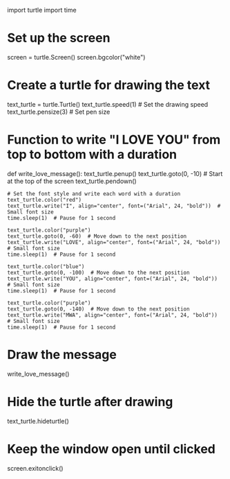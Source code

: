 import turtle
import time

# Set up the screen
screen = turtle.Screen()
screen.bgcolor("white")

# Create a turtle for drawing the text
text_turtle = turtle.Turtle()
text_turtle.speed(1)  # Set the drawing speed
text_turtle.pensize(3)  # Set pen size

# Function to write "I LOVE YOU" from top to bottom with a duration
def write_love_message():
    text_turtle.penup()
    text_turtle.goto(0, -10)  # Start at the top of the screen
    text_turtle.pendown()

    # Set the font style and write each word with a duration
    text_turtle.color("red")
    text_turtle.write("I", align="center", font=("Arial", 24, "bold"))  # Small font size
    time.sleep(1)  # Pause for 1 second

    text_turtle.color("purple")
    text_turtle.goto(0, -60)  # Move down to the next position
    text_turtle.write("LOVE", align="center", font=("Arial", 24, "bold"))  # Small font size
    time.sleep(1)  # Pause for 1 second

    text_turtle.color("blue")
    text_turtle.goto(0, -100)  # Move down to the next position
    text_turtle.write("YOU", align="center", font=("Arial", 24, "bold"))  # Small font size
    time.sleep(1)  # Pause for 1 second

    text_turtle.color("purple")
    text_turtle.goto(0, -140)  # Move down to the next position
    text_turtle.write("MWA", align="center", font=("Arial", 24, "bold"))  # Small font size
    time.sleep(1)  # Pause for 1 second

# Draw the message
write_love_message()

# Hide the turtle after drawing
text_turtle.hideturtle()

# Keep the window open until clicked
screen.exitonclick()
